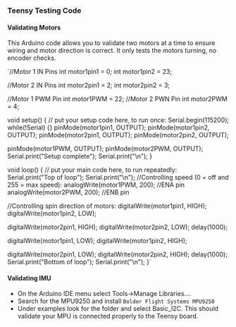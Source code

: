 ### Teensy Testing Code ###

#### Validating Motors ####
This Arduino code allows you to validate two motors at a time to ensure wiring and motor direction is correct. It only tests the motors turning, no encoder checks.

`//Motor 1 IN Pins
int motor1pin1 = 0;
int motor1pin2 = 23;

//Motor 2 IN Pins
int motor2pin1 = 2;
int motor2pin2 = 3;

//Motor 1 PWM Pin
int motor1PWM = 22;
//Motor 2 PWN Pin
int motor2PWM = 4;

void setup() {
  // put your setup code here, to run once:
  Serial.begin(115200);
  while(!Serial) {}
  pinMode(motor1pin1, OUTPUT);
  pinMode(motor1pin2, OUTPUT);
  pinMode(motor2pin1, OUTPUT);
  pinMode(motor2pin2, OUTPUT);

  pinMode(motor1PWM, OUTPUT); 
  pinMode(motor2PWM, OUTPUT);
  Serial.print("Setup complete");
  Serial.print("\n");
}

void loop() {
  // put your main code here, to run repeatedly:   
  Serial.print("Top of loop");
  Serial.print("\n");
  //Controlling speed (0 = off and 255 = max speed):
  analogWrite(motor1PWM, 200); //ENA pin
  analogWrite(motor2PWM, 200); //ENB pin

  //Controlling spin direction of motors:
  digitalWrite(motor1pin1, HIGH);
  digitalWrite(motor1pin2, LOW);

  digitalWrite(motor2pin1, HIGH);
  digitalWrite(motor2pin2, LOW);
  delay(1000);

  digitalWrite(motor1pin1, LOW);
  digitalWrite(motor1pin2, HIGH);

  digitalWrite(motor2pin1, LOW);
  digitalWrite(motor2pin2, HIGH);
  delay(1000);
  Serial.print("Bottom of loop");
  Serial.print("\n");
}`

#### Validating IMU ####
- On the Arduino IDE menu select Tools->Manage Libraries....
- Search for the MPU9250 and install `Bolder Flight Systems MPU9250`
- Under examples look for the folder and select Basic_I2C.  This should validate your MPU is connected properly to the Teensy board.
